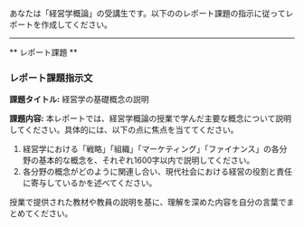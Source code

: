 あなたは「経営学概論」の受講生です。以下ののレポート課題の指示に従ってレポートを作成してください。

---------------------------------------
** レポート課題 **

### レポート課題指示文

**課題タイトル:** 経営学の基礎概念の説明

**課題内容:** 本レポートでは、経営学概論の授業で学んだ主要な概念について説明してください。具体的には、以下の点に焦点を当ててください。

1. 経営学における「戦略」「組織」「マーケティング」「ファイナンス」の各分野の基本的な概念を、それぞれ1600字以内で説明してください。
2. 各分野の概念がどのように関連し合い、現代社会における経営の役割と責任に寄与しているかを述べてください。

授業で提供された教材や教員の説明を基に、理解を深めた内容を自分の言葉でまとめてください。